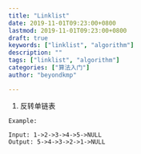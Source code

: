 ```yaml
---
title: "Linklist"
date: 2019-11-01T09:23:00+0800
lastmod: 2019-11-01T09:23:00+0800
draft: true
keywords: ["linklist", "algorithm"]
description: ""
tags: ["linklist", "algorithm"]
categories: ["算法入门"]
author: "beyondkmp"

---
```

1. 反转单链表

```
Example:

Input: 1->2->3->4->5->NULL
Output: 5->4->3->2->1->NULL
```


<!--more-->
